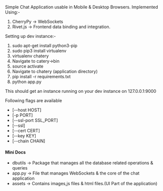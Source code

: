 Simple Chat Application usable in Mobile & Desktop Browsers.
Implemented Using:-

1. CherryPy -> WebSockets
2. Rivet.js -> Frontend data binding and integration.


Setting up dev instance:-

1. sudo apt-get install python3-pip
2. sudo pip3 install virtualenv
3. virtualenv chatery
4. Navigate to catery->bin
5. source activate
6. Navigate to chatery (application directory)
7. pip install -r requirements.txt
8. python app.py


This should get an instance running on your dev instance on 127.0.0.1:9000

Following flags are available
- [--host HOST]
- [-p PORT]
- [--ssl-port SSL_PORT]
- [--ssl]
- [--cert CERT]
- [--key KEY]
- [--chain CHAIN]


#### Mini Docs
- dbutils -> Package that manages all the database related operations & queries
- app.py -> File that manages WebSockets & the core of the chat application
- assets -> Contains images,js files & html files.(UI Part of the application)

